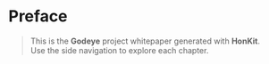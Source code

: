 # Preface

> This is the **Godeye** project whitepaper generated with **HonKit**.  
Use the side navigation to explore each chapter.  
